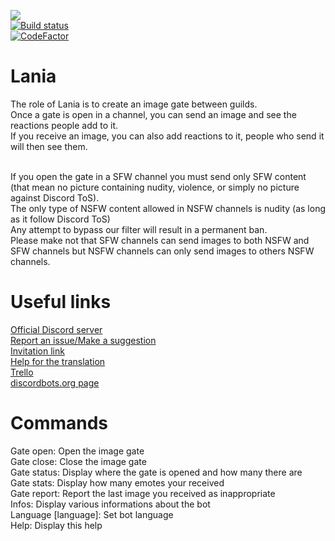 [<img src="https://discordbots.org/api/widget/owner/454742499085254656.svg"/>](https://discordbots.org/bot/454742499085254656)<br/>
[![Build status](https://ci.appveyor.com/api/projects/status/10nkphyv40a39vmo?svg=true)](https://ci.appveyor.com/project/Xwilarg/lania/branch/master)<br/>
[![CodeFactor](https://www.codefactor.io/repository/github/xwilarg/lania/badge)](https://www.codefactor.io/repository/github/xwilarg/lania)<br/>

# Lania

The role of Lania is to create an image gate between guilds.<br/>
Once a gate is open in a channel, you can send an image and see the reactions people add to it.<br/>
If you receive an image, you can also add reactions to it, people who send it will then see them.<br/><br/>

If you open the gate in a SFW channel you must send only SFW content (that mean no picture containing nudity, violence, or simply no picture against Discord ToS).<br/>
The only type of NSFW content allowed in NSFW channels is nudity (as long as it follow Discord ToS)<br/>
Any attempt to bypass our filter will result in a permanent ban.<br/>
Please make not that SFW channels can send images to both NSFW and SFW channels but NSFW channels can only send images to others NSFW channels.<br/>

# Useful links

[Official Discord server](https://discordapp.com/invite/H6wMRYV)<br/>
[Report an issue/Make a suggestion](https://github.com/Xwilarg/Lania/issues)<br/>
[Invitation link](https://discordapp.com/oauth2/authorize?client_id=454742499085254656&permissions=83968&scope=bot)<br/>
[Help for the translation](https://github.com/Xwilarg/Lania-translations/)<br/>
[Trello](https://trello.com/b/Ty972cId/lania)<br/>
[discordbots.org page](https://discordbots.org/bot/454742499085254656)

# Commands

Gate open: Open the image gate<br/>
Gate close: Close the image gate<br/>
Gate status: Display where the gate is opened and how many there are<br/>
Gate stats: Display how many emotes your received<br/>
Gate report: Report the last image you received as inappropriate<br/>
Infos: Display various informations about the bot<br/>
Language [language]: Set bot language<br/>
Help: Display this help
